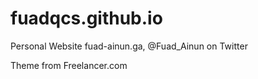 # fuadqcs.github.io
Personal Website fuad-ainun.ga, @Fuad_Ainun on Twitter

Theme from Freelancer.com
